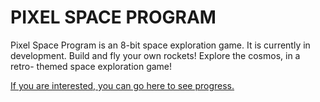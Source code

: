  <h1> PIXEL SPACE PROGRAM</h1>
 <p> Pixel Space Program is an 8-bit space exploration game. It is currently in development. Build and fly your own rockets! Explore the cosmos, in a retro- themed space exploration game! </p>
<a href="https://pixelsaceprogram.tumblr.com/">If you are interested, you can go here to see  progress.</a>

 
